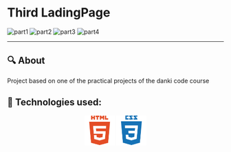 # Third LadingPage
![part1](https://user-images.githubusercontent.com/87580316/132258965-ef91f17b-74e2-4269-9119-d955dc5ab6df.jpg)
![part2](https://user-images.githubusercontent.com/87580316/132258964-bf22f719-b23c-4965-837c-9a3c4e178139.jpg)
![part3](https://user-images.githubusercontent.com/87580316/132258960-7f03ba6e-2848-471b-b2b5-d439a99c1239.jpg)
![part4](https://user-images.githubusercontent.com/87580316/132363660-7f219e2e-fa5b-40c1-ae26-c477c3b81ac4.jpg)


---

## :mag: About 
Project based on one of the practical projects of the danki code course

## :rocket: Technologies used:
<p align="center">
<img src="https://github.com/devicons/devicon/blob/master/icons/html5/html5-plain-wordmark.svg" alt="html5"  width="70" height="70"/>
<img src="https://github.com/devicons/devicon/blob/master/icons/css3/css3-plain-wordmark.svg" alt="css3" width="70" height="70"/>

